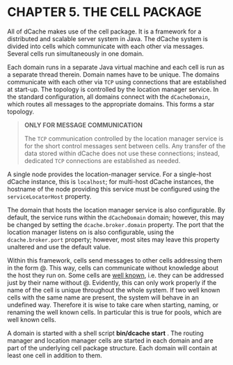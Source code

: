 CHAPTER 5. THE CELL PACKAGE
===========================

All of dCache makes use of the cell package. It is a framework for a distributed and scalable server system in Java. The dCache system is divided into cells which communicate with each other via messages. Several cells run simultaneously in one domain.

Each domain runs in a separate Java virtual machine and each cell is run as a separate thread therein. Domain names have to be unique. The domains communicate with each other via `TCP` using connections that are established at start-up. The topology is controlled by the location manager service. In the standard configuration, all domains connect with the `dCacheDomain`, which routes all messages to the appropriate domains. This forms a star topology.

> **ONLY FOR MESSAGE COMMUNICATION**
>
> The `TCP` communication controlled by the location manager service is for the short control messages sent between cells. Any transfer of the data stored within dCache does not use these connections; instead, dedicated `TCP` connections are established as needed.

A single node provides the location-manager service. For a single-host dCache instance, this is `localhost`; for multi-host dCache instances, the hostname of the node providing this service must be configured using the `serviceLocatorHost` property.

The domain that hosts the location manager service is also configurable. By default, the service runs within the `dCacheDomain` domain; however, this may be changed by setting the `dcache.broker.domain` property. The port that the location manager listens on is also configurable, using the `dcache.broker.port` property; however, most sites may leave this property unaltered and use the default value.

Within this framework, cells send messages to other cells addressing them in the form <cellName>@<domainName>. This way, cells can communicate without knowledge about the host they run on. Some cells are [well known](https://www.dcache.org/manuals/Book-2.16/reference/rf-glossary-fhs-comments.shtml#gl-well-known-cell), i.e. they can be addressed just by their name without @<domainName>. Evidently, this can only work properly if the name of the cell is unique throughout the whole system. If two well known cells with the same name are present, the system will behave in an undefined way. Therefore it is wise to take care when starting, naming, or renaming the well known cells. In particular this is true for pools, which are well known cells.

A domain is started with a shell script **bin/dcache start** <domainName>. The routing manager and location manager cells are started in each domain and are part of the underlying cell package structure. Each domain will contain at least one cell in addition to them.


